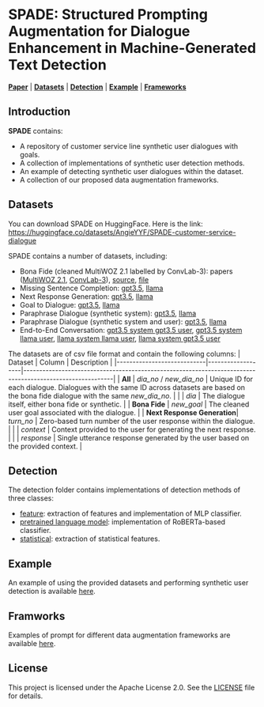 # SPADE: Structured Prompting Augmentation for Dialogue Enhancement in Machine-Generated Text Detection

[**Paper**](https://arxiv.org/abs/2503.15044) | [**Datasets**](#datasets) | [**Detection**](#detection) | [**Example**](#example) | [**Frameworks**](#frameworks)

## Introduction
**SPADE** contains:
- A repository of customer service line synthetic user dialogues with goals.
- A collection of implementations of synthetic user detection methods.
- An example of detecting synthetic user dialogues within the dataset.
- A collection of our proposed data augmentation frameworks.

## Datasets

You can download SPADE on HuggingFace.
Here is the link: https://huggingface.co/datasets/AngieYYF/SPADE-customer-service-dialogue

SPADE contains a number of datasets, including:

- Bona Fide (cleaned MultiWOZ 2.1 labelled by ConvLab-3): papers ([MultiWOZ 2.1](https://aclanthology.org/2020.lrec-1.53/), [ConvLab-3](https://arxiv.org/abs/2211.17148)), [source](https://github.com/ConvLab/ConvLab-3/tree/master/data/unified_datasets/multiwoz21), [file](dataset/cleaned_hotel_goal_dia.csv)
- Missing Sentence Completion: [gpt3.5](dataset/Missing_Sentence_gpt.csv), [llama](dataset/Missing_Sentence_llama.csv)
- Next Response Generation: [gpt3.5](dataset/Next_Response_gpt.csv), [llama](dataset/Next_Response_llama.csv)
- Goal to Dialogue: [gpt3.5](dataset/G2D_gpt.csv), [llama](dataset/G2D_llama.csv)
- Paraphrase Dialogue (synthetic system): [gpt3.5](dataset/Par_chatbot_system_gpt.csv), [llama](dataset/Par_chatbot_system_llama.csv)
- Paraphrase Dialogue (synthetic system and user): [gpt3.5](dataset/Par_full_chatbot_gpt.csv), [llama](dataset/Par_full_chatbot_llama.csv)
- End-to-End Conversation: [gpt3.5 system gpt3.5 user](dataset/E2E_Convo_gpt_gpt.csv), [gpt3.5 system llama user](dataset/E2E_Convo_gpt_llama.csv), [llama system llama user](dataset/E2E_Convo_llama_llama.csv), [llama system gpt3.5 user](dataset/E2E_Convo_llama_gpt.csv)

The datasets are of csv file format and contain the following columns:
| Dataset                    | Column            | Description                                                                                              |
|----------------------------|-------------------|----------------------------------------------------------------------------------------------------------|
| **All**                     | *dia_no* / *new_dia_no* | Unique ID for each dialogue. Dialogues with the same ID across datasets are based on the bona fide dialogue with the same *new_dia_no*. |
|                            | *dia*             | The dialogue itself, either bona fide or synthetic.                                                      |
| **Bona Fide**               | *new_goal*        | The cleaned user goal associated with the dialogue.                                                      |
| **Next Response Generation**| *turn_no*         | Zero-based turn number of the user response within the dialogue.                                         |
|                            | *context*         | Context provided to the user for generating the next response.                                           |
|                            | *response*        | Single utterance response generated by the user based on the provided context.                           |




## Detection
The detection folder contains implementations of detection methods of three classes: 
- [feature](detection/feature): extraction of features and implementation of MLP classifier.
- [pretrained language model](detection/roberta): implementation of RoBERTa-based classifier.
- [statistical](detection/statistical): extraction of statistical features.

## Example

An example of using the provided datasets and performing synthetic user detection is available [here](detection/roberta_detection.ipynb).

## Framworks

Examples of prompt for different data augmentation frameworks are available [here](frameworks/framework_table.ipynb).


## License
This project is licensed under the Apache License 2.0. See the [LICENSE](./LICENSE) file for details.

